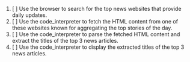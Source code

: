 1. [ ] Use the browser to search for the top news websites that provide daily updates.
2. [ ] Use the code_interpreter to fetch the HTML content from one of these websites known for aggregating the top stories of the day.
3. [ ] Use the code_interpreter to parse the fetched HTML content and extract the titles of the top 3 news articles.
4. [ ] Use the code_interpreter to display the extracted titles of the top 3 news articles.